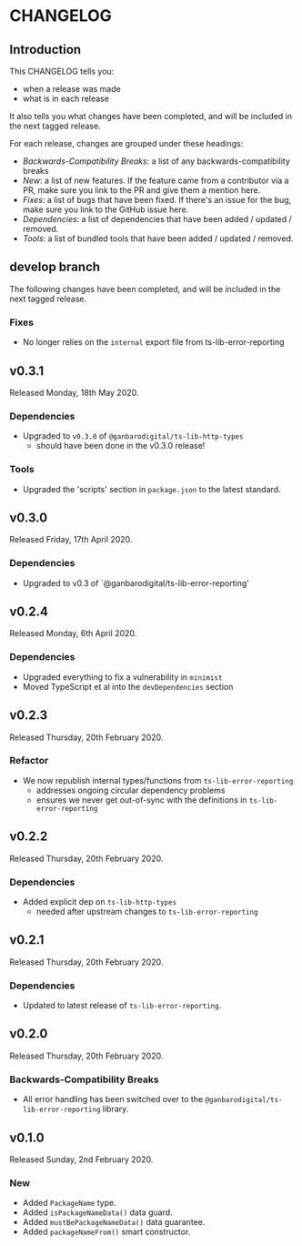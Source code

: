 # CHANGELOG

## Introduction

This CHANGELOG tells you:

* when a release was made
* what is in each release

It also tells you what changes have been completed, and will be included in the next tagged release.

For each release, changes are grouped under these headings:

* _Backwards-Compatibility Breaks_: a list of any backwards-compatibility breaks
* _New_: a list of new features. If the feature came from a contributor via a PR, make sure you link to the PR and give them a mention here.
* _Fixes_: a list of bugs that have been fixed. If there's an issue for the bug, make sure you link to the GitHub issue here.
* _Dependencies_: a list of dependencies that have been added / updated / removed.
* _Tools_: a list of bundled tools that have been added / updated / removed.

## develop branch

The following changes have been completed, and will be included in the next tagged release.

### Fixes

* No longer relies on the `internal` export file from ts-lib-error-reporting

## v0.3.1

Released Monday, 18th May 2020.

### Dependencies

* Upgraded to `v0.3.0` of `@ganbarodigital/ts-lib-http-types`
  - should have been done in the v0.3.0 release!

### Tools

* Upgraded the 'scripts' section in `package.json` to the latest standard.

## v0.3.0

Released Friday, 17th April 2020.

### Dependencies

* Upgraded to v0.3 of `@ganbarodigital/ts-lib-error-reporting'

## v0.2.4

Released Monday, 6th April 2020.

### Dependencies

* Upgraded everything to fix a vulnerability in `minimist`
* Moved TypeScript et al into the `devDependencies` section

## v0.2.3

Released Thursday, 20th February 2020.

### Refactor

* We now republish internal types/functions from `ts-lib-error-reporting`
  - addresses ongoing circular dependency problems
  - ensures we never get out-of-sync with the definitions in `ts-lib-error-reporting`

## v0.2.2

Released Thursday, 20th February 2020.

### Dependencies

* Added explicit dep on `ts-lib-http-types`
  - needed after upstream changes to `ts-lib-error-reporting`

## v0.2.1

Released Thursday, 20th February 2020.

### Dependencies

* Updated to latest release of `ts-lib-error-reporting`.

## v0.2.0

Released Thursday, 20th February 2020.

### Backwards-Compatibility Breaks

* All error handling has been switched over to the `@ganbarodigital/ts-lib-error-reporting` library.

## v0.1.0

Released Sunday, 2nd February 2020.

### New

* Added `PackageName` type.
* Added `isPackageNameData()` data guard.
* Added `mustBePackageNameData()` data guarantee.
* Added `packageNameFrom()` smart constructor.
